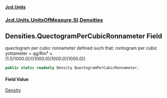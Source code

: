 #### [Jcd.Units](index.md 'index')
### [Jcd.Units.UnitsOfMeasure.SI](Jcd.Units.UnitsOfMeasure.SI.md 'Jcd.Units.UnitsOfMeasure.SI').[Densities](Densities.md 'Jcd.Units.UnitsOfMeasure.SI.Densities')

## Densities.QuectogramPerCubicRonnameter Field

quectogram per cubic ronnameter defined such that: rontogram per cubic yottameter = qg/Rm³ ×  
(1.0/1000.0)/((1000.0)*(1000.0)*(1000.0)).

```csharp
public static readonly Density QuectogramPerCubicRonnameter;
```

#### Field Value
[Density](Density.md 'Jcd.Units.UnitTypes.Density')